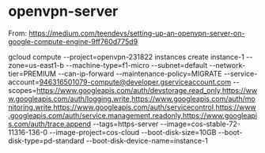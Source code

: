 # openvpn-server


From: https://medium.com/teendevs/setting-up-an-openvpn-server-on-google-compute-engine-9ff760d775d9


gcloud compute --project=openvpn-231822 instances create instance-1 --zone=us-east1-b --machine-type=f1-micro --subnet=default --network-tier=PREMIUM --can-ip-forward --maintenance-policy=MIGRATE --service-account=946316501079-compute@developer.gserviceaccount.com --scopes=https://www.googleapis.com/auth/devstorage.read_only,https://www.googleapis.com/auth/logging.write,https://www.googleapis.com/auth/monitoring.write,https://www.googleapis.com/auth/servicecontrol,https://www.googleapis.com/auth/service.management.readonly,https://www.googleapis.com/auth/trace.append --tags=https-server --image=cos-stable-72-11316-136-0 --image-project=cos-cloud --boot-disk-size=10GB --boot-disk-type=pd-standard --boot-disk-device-name=instance-1
